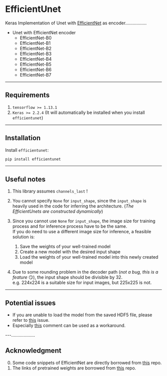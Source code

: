 # EfficientUnet
Keras Implementation of Unet with [EfficientNet](https://arxiv.org/abs/1905.11946) as encoder.................

- Unet with EfficientNet encoder
  - EfficientNet-B0
  - EfficientNet-B1
  - EfficientNet-B2
  - EfficientNet-B3
  - EfficientNet-B4
  - EfficientNet-B5
  - EfficientNet-B6
  - EfficientNet-B7
---
## Requirements
1. `tensorflow >= 1.13.1`
2. `Keras >= 2.2.4` (It will automatically be installed when you install `efficientunet`)

---
## Installation
Install `efficientunet`:

```bash
pip install efficientunet
```

---
## Useful notes
1. This library assumes `channels_last` !
2. You cannot specify `None` for `input_shape`, since the `input_shape` is heavily used in the code for inferring
the architecture. (*The EfficientUnets are constructed dynamically*)
3. Since you cannot use `None` for `input_shape`, the image size for training process and for inference process
have to be the same.  
If you do need to use a different image size for inference, a feasible solution is:
    1. Save the weights of your well-trained model
    2. Create a new model with the desired input shape
    3. Load the weights of your well-trained model into this newly created model

4. Due to some rounding problem in the decoder path (*not a bug, this is a feature* :smirk:), the input shape should be 
divisible by 32.  
e.g. 224x224 is a suitable size for input images, but 225x225 is not.

---
## Potential issues
- If you are unable to load the model from the saved HDF5 file, please refer to 
[this](https://github.com/keras-team/keras/issues/3867) issue.  
- Especially [this](https://github.com/keras-team/keras/issues/3867#issuecomment-313336090) comment can be used as a workaround.

---...................
## Acknowledgment
0. Some code snippets of EfficientNet are directly borrowed from [this](https://github.com/mingxingtan/efficientnet) repo.
1. The links of pretrained weights are borrowed from [this](https://github.com/qubvel/efficientnet) repo.
